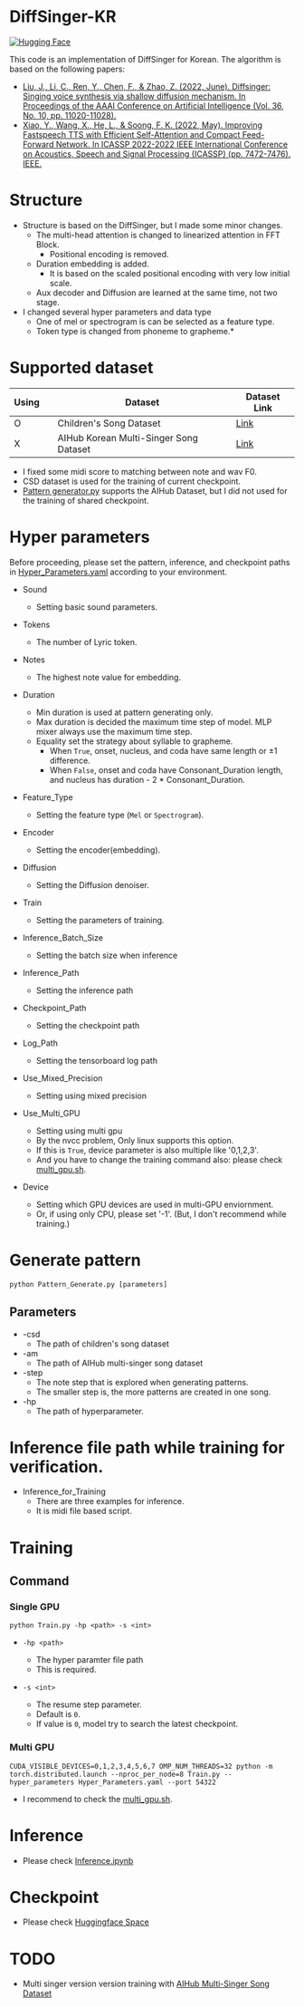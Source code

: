 # DiffSinger-KR
[![Hugging Face](https://img.shields.io/badge/%F0%9F%A4%97%20Hugging%20Face-blue?label=Demo)](https://huggingface.co/spaces/codejin/DiffSingerKR)

This code is an implementation of DiffSinger for Korean. The algorithm is based on the following papers:
* [Liu, J., Li, C., Ren, Y., Chen, F., & Zhao, Z. (2022, June). Diffsinger: Singing voice synthesis via shallow diffusion mechanism. In Proceedings of the AAAI Conference on Artificial Intelligence (Vol. 36, No. 10, pp. 11020-11028).](https://arxiv.org/abs/2105.02446)
* [Xiao, Y., Wang, X., He, L., & Soong, F. K. (2022, May). Improving Fastspeech TTS with Efficient Self-Attention and Compact Feed-Forward Network. In ICASSP 2022-2022 IEEE International Conference on Acoustics, Speech and Signal Processing (ICASSP) (pp. 7472-7476). IEEE.](https://ieeexplore.ieee.org/document/9746408)


# Structure
* Structure is based on the DiffSinger, but I made some minor changes.
    * The multi-head attention is changed to linearized attention in FFT Block.
        * Positional encoding is removed.
    * Duration embedding is added.
        * It is based on the scaled positional encoding with very low initial scale.
    * Aux decoder and Diffusion are learned at the same time, not two stage.
* I changed several hyper parameters and data type
    * One of mel or spectrogram is can be selected as a feature type.
    * Token type is changed from phoneme to grapheme.* 

# Supported dataset

| Using  | | Dataset                                | Dataset Link                                                                              |
|--------|-|----------------------------------------|-------------------------------------------------------------------------------------------|
| O      | | Children's Song Dataset                | [Link](https://github.com/emotiontts/emotiontts_open_db/tree/master/Dataset/CSD)          |
| X      | | AIHub Korean Multi-Singer Song Dataset | [Link](https://aihub.or.kr/aihubdata/data/view.do?currMenu=115&topMenu=100&dataSetSn=465) |

* I fixed some midi score to matching between note and wav F0.
* CSD dataset is used for the training of current checkpoint.
* [Pattern generator.py](./Pattern_Generator.py) supports the AIHub Dataset, but I did not used for the training of shared checkpoint.

# Hyper parameters
Before proceeding, please set the pattern, inference, and checkpoint paths in [Hyper_Parameters.yaml](Hyper_Parameters.yaml) according to your environment.

* Sound
    * Setting basic sound parameters.

* Tokens
    * The number of Lyric token.

* Notes
    * The highest note value for embedding.

* Duration
    * Min duration is used at pattern generating only.
    * Max duration is decided the maximum time step of model.
        MLP mixer always use the maximum time step.
    * Equality set the strategy about syllable to grapheme.
        * When `True`, onset, nucleus, and coda have same length or ±1 difference.
        * When `False`, onset and coda have Consonant_Duration length, and nucleus has duration - 2 * Consonant_Duration.

* Feature_Type
    * Setting the feature type (`Mel` or `Spectrogram`).

* Encoder
    * Setting the encoder(embedding).

* Diffusion
    * Setting the Diffusion denoiser.

* Train
    * Setting the parameters of training.

* Inference_Batch_Size
    * Setting the batch size when inference

* Inference_Path
    * Setting the inference path

* Checkpoint_Path
    * Setting the checkpoint path

* Log_Path
    * Setting the tensorboard log path

* Use_Mixed_Precision
    * Setting using mixed precision

* Use_Multi_GPU
    * Setting using multi gpu
    * By the nvcc problem, Only linux supports this option.
    * If this is `True`, device parameter is also multiple like '0,1,2,3'.
    * And you have to change the training command also: please check  [multi_gpu.sh](./multi_gpu.sh).

* Device
    * Setting which GPU devices are used in multi-GPU enviornment.
    * Or, if using only CPU, please set '-1'. (But, I don't recommend while training.)

# Generate pattern

```
python Pattern_Generate.py [parameters]
```
## Parameters
* -csd
    * The path of children's song dataset
* -am
    * The path of AIHub multi-singer song dataset
* -step
    * The note step that is explored when generating patterns.
    * The smaller step is, the more patterns are created in one song.
* -hp
    * The path of hyperparameter.
    
# Inference file path while training for verification.

* Inference_for_Training
    * There are three examples for inference.
    * It is midi file based script.

# Training

## Command

### Single GPU
```
python Train.py -hp <path> -s <int>
```

* `-hp <path>`
    * The hyper paramter file path
    * This is required.

* `-s <int>`
    * The resume step parameter.
    * Default is `0`.
    * If value is `0`, model try to search the latest checkpoint.

### Multi GPU
```
CUDA_VISIBLE_DEVICES=0,1,2,3,4,5,6,7 OMP_NUM_THREADS=32 python -m torch.distributed.launch --nproc_per_node=8 Train.py --hyper_parameters Hyper_Parameters.yaml --port 54322
```

* I recommend to check the [multi_gpu.sh](./multi_gpu.sh).

# Inference
* Please check [Inference.ipynb](./Inference.ipynb)

# Checkpoint
* Please check [Huggingface Space](https://huggingface.co/spaces/codejin/diffsingerkr/blob/main/Checkpoint/S_200000.pt)

# TODO
* Multi singer version version training with [AIHub Multi-Singer Song Dataset](https://aihub.or.kr/aihubdata/data/view.do?currMenu=115&topMenu=100&dataSetSn=465)